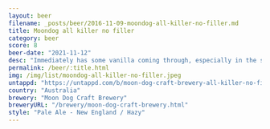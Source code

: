 ```yaml
---
layout: beer
filename: _posts/beer/2016-11-09-moondog-all-killer-no-filler.md
title: Moondog all killer no filler
category: beer
score: 8
beer-date: "2021-11-12"
desc: "Immediately has some vanilla coming through, especially in the smell, more than I would have expected. Behind that it’s got a good creamy mouthfeel. Easy drinking with lots of flavours"
permalink: /beer/:title.html
img: /img/list/moondog-all-killer-no-filler.jpeg
untappd: "https://untappd.com/b/moon-dog-craft-brewery-all-killer-no-filler/4303158"
country: "Australia"
brewery: "Moon Dog Craft Brewery"
breweryURL: "/brewery/moon-dog-craft-brewery.html"
style: "Pale Ale - New England / Hazy"
---
```

